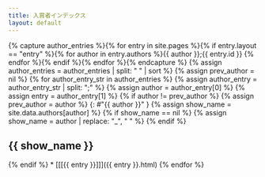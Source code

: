 ```yaml
---
title: 入賞者インデックス
layout: default
---
```


{% capture author_entries %}{% for entry in site.pages %}{% if entry.layout == "entry" %}{% for author in entry.authors %}{{ author }};{{ entry.id }} {% endfor %}{% endif %}{% endfor %}{% endcapture %}
{% assign author_entries = author_entries | split: " " | sort %}
{% assign prev_author = nil %}
{% for author_entry_str in author_entries %}
{% assign author_entry = author_entry_str | split: ";" %}
{% assign author = author_entry[0] %}
{% assign entry = author_entry[1] %}
{% if author != prev_author %}
{% assign prev_author = author %}
{: #"{{ author }}" }
{% assign show_name = site.data.authors[author] %}
{% if show_name == nil %}
{% assign show_name = author | replace: "_", " " %}
{% endif %}
<h2 id="{{ author }}">{{ show_name }}</h2>
{% endif %}
* [[[{{ entry }}]]]({{ entry }}.html)
{% endfor %}

